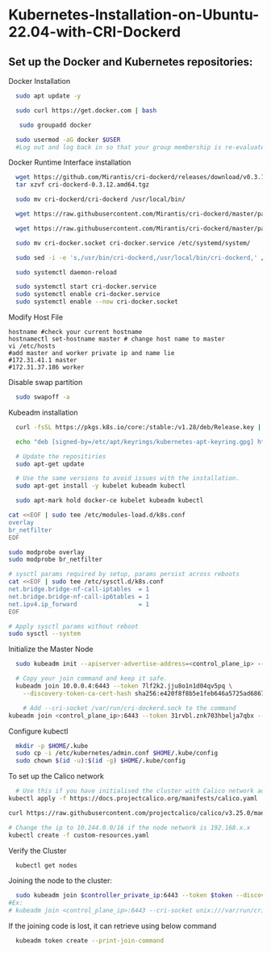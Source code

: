 # Kubernetes-Installation-on-Ubuntu-22.04-with-CRI-Dockerd


## Set up the Docker and Kubernetes repositories:
Docker Installation

```bash
  sudo apt update -y
```
```bash
  sudo curl https://get.docker.com | bash
```
```bash
   sudo groupadd docker
```
```bash
  sudo usermod -aG docker $USER
  #Log out and log back in so that your group membership is re-evaluated
```


Docker Runtime Interface installation

```bash
  wget https://github.com/Mirantis/cri-dockerd/releases/download/v0.3.12/cri-dockerd-0.3.12.amd64.tgz
  tar xzvf cri-dockerd-0.3.12.amd64.tgz
```
```bash
  sudo mv cri-dockerd/cri-dockerd /usr/local/bin/
```
```bash
  wget https://raw.githubusercontent.com/Mirantis/cri-dockerd/master/packaging/systemd/cri-docker.service
```
```bash
  wget https://raw.githubusercontent.com/Mirantis/cri-dockerd/master/packaging/systemd/cri-docker.socket
```
```bash
  sudo mv cri-docker.socket cri-docker.service /etc/systemd/system/
```
```bash
  sudo sed -i -e 's,/usr/bin/cri-dockerd,/usr/local/bin/cri-dockerd,' /etc/systemd/system/cri-docker.service
```
```bash
  sudo systemctl daemon-reload
```
```bash
  sudo systemctl start cri-docker.service
  sudo systemctl enable cri-docker.service
  sudo systemctl enable --now cri-docker.socket
```
Modify Host File
```
hostname #check your current hostname
hostnamectl set-hostname master # change host name to master
vi /etc/hosts
#add master and worker private ip and name lie
#172.31.41.1 master
#172.31.37.186 worker
```
Disable swap partition 
```bash
  sudo swapoff -a
```
Kubeadm installation
```bash
  curl -fsSL https://pkgs.k8s.io/core:/stable:/v1.28/deb/Release.key | sudo gpg --dearmor -o /etc/apt/keyrings/kubernetes-apt-keyring.gpg
```
```bash
  echo "deb [signed-by=/etc/apt/keyrings/kubernetes-apt-keyring.gpg] https://pkgs.k8s.io/core:/stable:/v1.28/deb/ /" | sudo tee /etc/apt/sources.list.d/kubernetes.list
```
```bash
  # Update the repositiries
  sudo apt-get update
```
```bash
  # Use the same versions to avoid issues with the installation.
  sudo apt-get install -y kubelet kubeadm kubectl
```
```bash
  sudo apt-mark hold docker-ce kubelet kubeadm kubectl
```
```bash
cat <<EOF | sudo tee /etc/modules-load.d/k8s.conf
overlay
br_netfilter
EOF

sudo modprobe overlay
sudo modprobe br_netfilter

# sysctl params required by setup, params persist across reboots
cat <<EOF | sudo tee /etc/sysctl.d/k8s.conf
net.bridge.bridge-nf-call-iptables  = 1
net.bridge.bridge-nf-call-ip6tables = 1
net.ipv4.ip_forward                 = 1
EOF

# Apply sysctl params without reboot
sudo sysctl --system
```
Initialize the Master Node
```bash
  sudo kubeadm init --apiserver-advertise-address=<control_plane_ip> --cri-socket unix:///var/run/cri-dockerd.sock  --pod-network-cidr=192.168.0.0/16
```
```bash
  # Copy your join command and keep it safe.
  kubeadm join 10.0.0.4:6443 --token 7lf2k2.jju8o1n1d04qv5pq \
	--discovery-token-ca-cert-hash sha256:e420f8f8b5e1feb646a5725ad6867fe519e1862c7494d31acbbb9e95caa75ed1

    # Add --cri-socket /var/run/cri-dockerd.sock to the command
kubeadm join <control_plane_ip>:6443 --token 31rvbl.znk703hbelja7qbx --cri-socket unix:///var/run/cri-dockerd.sock --discovery-token-ca-cert-hash sha256:3dd5f401d1c86be4axxxxxxxxxx61ce965f5xxxxxxxxxxf16cb29a89b96c97dd

```
Configure kubectl
```bash
  mkdir -p $HOME/.kube
  sudo cp -i /etc/kubernetes/admin.conf $HOME/.kube/config
  sudo chown $(id -u):$(id -g) $HOME/.kube/config
```
To set up the Calico network
```bash
  # Use this if you have initialised the cluster with Calico network add on.
kubectl apply -f https://docs.projectcalico.org/manifests/calico.yaml

curl https://raw.githubusercontent.com/projectcalico/calico/v3.25.0/manifests/custom-resources.yaml -O

# Change the ip to 10.244.0.0/16 if the node network is 192.168.x.x
kubectl create -f custom-resources.yaml

```
Verify the Cluster
```bash
  kubectl get nodes
```
Joining the node to the cluster:
```bash
  sudo kubeadm join $controller_private_ip:6443 --token $token --discovery-token-ca-cert-hash $hash
#Ex:
# kubeadm join <control_plane_ip>:6443 --cri-socket unix:///var/run/cri-dockerd.sock --token 31rvbl.znk703hbelja7qbx --discovery-token-ca-cert-hash sha256:3dd5f401d1c86be4axxxxxxxxxx61ce965f5xxxxxxxxxxf16cb29a89b96c97dd

```
If the joining code is lost, it can retrieve using below command
```bash
  kubeadm token create --print-join-command
```
